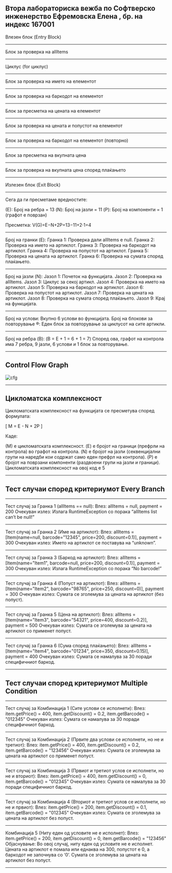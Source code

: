 Втора лабораториска вежба по Софтверско инженерство
Ефремовска Елена , бр. на индекс 167001
-------------------------------------------------------------------
Влезен блок (Entry Block)
______________________________________
Блок за проверка на allItems
_________________________________________
Циклус (for циклус)
________________________________________
Блок за проверка на името на елементот
___________________________________________
Блок за проверка на баркодот на елементот
__________________________________________
Блок за пресметка на цената на елементот
___________________________________________
Блок за проверка на цената и попустот на елементот
__________________________________________________
Блок за проверка на баркодот на елементот (повторно)
_____________________________________________________
Блок за пресметка на вкупната цена
______________________________________
Блок за проверка на вкупната цена според плаќањето
___________________________________________________
Излезен блок (Exit Block)
_______________________________

Сега да ги пресметаме вредностите:

(E): Број на ребра = 13
(N): Број на јазли = 11
(P): Број на компоненти = 1 (графот е поврзан)

Пресметка:
V(G)=E−N+2P=13−11+2⋅1=4
____________________________________________________

Број на гранки (E):
Гранка 1: Проверка дали allItems е null.
Гранка 2: Проверка на името на артиклот.
Гранка 3: Проверка на баркодот на артиклот.
Гранка 4: Проверка на попустот на артиклот.
Гранка 5: Проверка на цената на артиклот.
Гранка 6: Проверка на сумата според плаќањето.
______________________________________________________
Број на јазли (N):
Јазол 1: Почеток на функцијата.
Јазол 2: Проверка на allItems.
Јазол 3: Циклус за секој артикл.
Јазол 4: Проверка на името на артиклот.
Јазол 5: Проверка на баркодот на артиклот.
Јазол 6: Проверка на попустот на артиклот.
Јазол 7: Проверка на цената на артиклот.
Јазол 8: Проверка на сумата според плаќањето.
Јазол 9: Крај на функцијата.
____________________________________________________
Број на услови:
Вкупно 6 услови во функцијата.
Број на блокови за повторување ®:
Еден блок за повторување за циклусот на сите артикли.
___________________________________________________________
Број на ребра (B):
(B = E + 1 = 6 + 1 = 7)
Според ова, графот на контрола има 7 ребра, 9 јазли, 6 услови и 1 блок за повторување. 
_________________________________________________________________________________________________

Control Flow Graph
------------------------------------------
![cfg](https://github.com/elenaefremovskainf/SI_2024_lab2_167001/assets/166954400/dee234f4-4f9f-4f28-a7c8-07cb93e0bcf6)

---------------------------------------------------------------------------------------------------------------


Цикломатска комплексност
------------------------------------------------------------------------
Цикломатската комплексност на функцијата се пресметува според формулата:

[ M = E - N + 2P ]

Каде:

(M) е цикломатската комплексност.
(E) е бројот на граници (префрли на контрола) во графот на контрола.
(N) е бројот на јазли (секвенцијални групи на наредби кои содржат само еден префрл на контрола).
(P) е бројот на поврзани компоненти (раздвоени групи на јазли и граници).
Цикломатската комплексност на овој код е 5
______________________________________________________________________________________________________________________________________
Тест случаи според критериумот Every Branch
--------------------------------------------------
___________________________________________________________________________________________________________________________________
Тест случај за Гранка 1 (allItems == null):
Влез: allItems = null, payment = 200
Очекуван излез: Излага RuntimeException со порака “allItems list can’t be null!”
_________________________________________________________________________________________________________________________________
Тест случај за Гранка 2 (Име на артиклот):
Влез: allItems = [Item(name=null, barcode="12345", price=200, discount=0.1)], payment = 300
Очекуван излез: Името на артиклот се поставува на “unknown”.
_____________________________________________________________________________________________________________________________
Тест случај за Гранка 3 (Баркод на артиклот):
Влез: allItems = [Item(name="Item1", barcode=null, price=200, discount=0.1)], payment = 300
Очекуван излез: Излага RuntimeException со порака “No barcode!”
__________________________________________________________________________________________________________________________________
Тест случај за Гранка 4 (Попуст на артиклот):
Влез: allItems = [Item(name="Item2", barcode="98765", price=250, discount=0)], payment = 300
Очекуван излез: Сумата се зголемува за цената на артиклот (без попуст).
____________________________________________________________________________________________________________________________________
Тест случај за Гранка 5 (Цена на артиклот):
Влез: allItems = [Item(name="Item3", barcode="54321", price=400, discount=0.2)], payment = 500
Очекуван излез: Сумата се зголемува за цената на артиклот со применет попуст.
____________________________________________________________________________________________________
Тест случај за Гранка 6 (Сума според плаќањето):
Влез: allItems = [Item(name="Item4", barcode="01234", price=350, discount=0.15)], payment = 400
Очекуван излез: Сумата се намалува за 30 поради специфичниот баркод.
_________________________________________________________________________________________________________________________________________
Тест случаи според критериумот Multiple Condition
-------------------------------------------------------
______________________________________________________________________________________________________________

Тест случај за Комбинација 1 (Сите услови се исполнети):
Влез: item.getPrice() = 400, item.getDiscount() = 0.2, item.getBarcode() = "012345"
Очекуван излез: Сумата се намалува за 30 поради специфичниот баркод.
_________________________________________________________________________________________________
Тест случај за Комбинација 2 (Првите два услови се исполнети, но не и третиот):
Влез: item.getPrice() = 400, item.getDiscount() = 0.2, item.getBarcode() = "123456"
Очекуван излез: Сумата се зголемува за цената на артиклот со применет попуст.
______________________________________________________________________________________________________________
Тест случај за Комбинација 3 (Првиот и третиот услов се исполнети, но не и вториот):
Влез: item.getPrice() = 400, item.getDiscount() = 0, item.getBarcode() = "012345"
Очекуван излез: Сумата се намалува за 30 поради специфичниот баркод.
_______________________________________________________________________________________________________
Тест случај за Комбинација 4 (Вториот и третиот услов се исполнети, но не и првиот):
Влез: item.getPrice() = 200, item.getDiscount() = 0.1, item.getBarcode() = "012345"
Очекуван излез: Сумата се зголемува за цената на артиклот без попуст.
___________________________________________________________________________________________
Комбинација 5 (Ниту еден од условите не е исполнет):
Влез: item.getPrice() = 200, item.getDiscount() = 0, item.getBarcode() = "123456"
Објаснување: Во овој случај, ниту еден од условите не е исполнет. Цената на артиклот е помала или еднаква на 300, попустот е 0, 
а баркодот не започнува со ‘0’. Сумата се зголемува за цената на артиклот без попуст.


_______________________________________________________________________________________________________________________________

